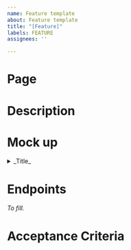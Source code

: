 ```yaml
---
name: Feature template
about: Feature template
title: "[Feature]"
labels: FEATURE
assignees: ''

---
```


# Page


# Description


# Mock up
<details>
  <summary>_Title_</summary>
  
_Image_
</details>

# Endpoints
_To fill._

# Acceptance Criteria
